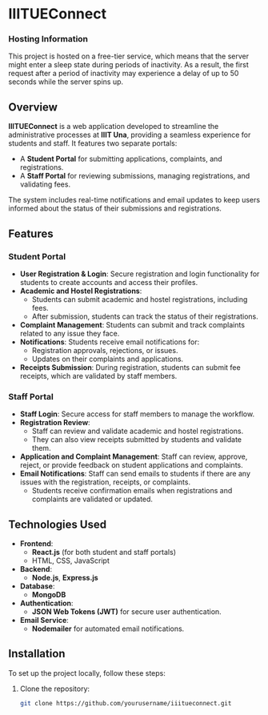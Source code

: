 # IIITUEConnect

### Hosting Information
This project is hosted on a free-tier service, which means that the server might enter a sleep state during periods of inactivity. As a result, the first request after a period of inactivity may experience a delay of up to 50 seconds while the server spins up.

## Overview
**IIITUEConnect** is a web application developed to streamline the administrative processes at **IIIT Una**, providing a seamless experience for students and staff. It features two separate portals:
- A **Student Portal** for submitting applications, complaints, and registrations.
- A **Staff Portal** for reviewing submissions, managing registrations, and validating fees.

The system includes real-time notifications and email updates to keep users informed about the status of their submissions and registrations.

## Features

### Student Portal
- **User Registration & Login**: Secure registration and login functionality for students to create accounts and access their profiles.
- **Academic and Hostel Registrations**: 
   - Students can submit academic and hostel registrations, including fees.
   - After submission, students can track the status of their registrations.
- **Complaint Management**: Students can submit and track complaints related to any issue they face.
- **Notifications**: Students receive email notifications for:
   - Registration approvals, rejections, or issues.
   - Updates on their complaints and applications.
- **Receipts Submission**: During registration, students can submit fee receipts, which are validated by staff members.

### Staff Portal
- **Staff Login**: Secure access for staff members to manage the workflow.
- **Registration Review**:
   - Staff can review and validate academic and hostel registrations.
   - They can also view receipts submitted by students and validate them.
- **Application and Complaint Management**: Staff can review, approve, reject, or provide feedback on student applications and complaints.
- **Email Notifications**: Staff can send emails to students if there are any issues with the registration, receipts, or complaints.
   - Students receive confirmation emails when registrations and complaints are validated or updated.

## Technologies Used
- **Frontend**: 
   - **React.js** (for both student and staff portals)
   - HTML, CSS, JavaScript
- **Backend**: 
   - **Node.js**, **Express.js**
- **Database**: 
   - **MongoDB**
- **Authentication**: 
   - **JSON Web Tokens (JWT)** for secure user authentication.
- **Email Service**: 
   - **Nodemailer** for automated email notifications.

## Installation
To set up the project locally, follow these steps:

1. Clone the repository:
   ```bash
   git clone https://github.com/yourusername/iiitueconnect.git
